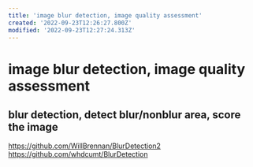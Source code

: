 ```yaml
---
title: 'image blur detection, image quality assessment'
created: '2022-09-23T12:26:27.800Z'
modified: '2022-09-23T12:27:24.313Z'
---
```


# image blur detection, image quality assessment

## blur detection, detect blur/nonblur area, score the image

https://github.com/WillBrennan/BlurDetection2
https://github.com/whdcumt/BlurDetection
